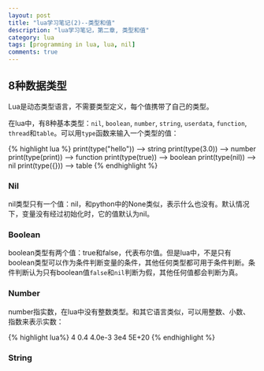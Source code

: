 ```yaml
---
layout: post
title: "lua学习笔记(2)--类型和值"
description: "lua学习笔记，第二章, 类型和值"
category: lua
tags: [programming in lua, lua, nil]
comments: true
---
```


## 8种数据类型

Lua是动态类型语言，不需要类型定义，每个值携带了自己的类型。

在lua中，有8种基本类型：`nil`, `boolean`, `number`, `string`, `userdata`, `function`, `thread`和`table`。可以用`type`函数来输入一个类型的值：

{% highlight lua %}
print(type("hello"))  	--> string
print(type(3.0))		--> number
print(type(print))		--> function
print(type(true))		--> boolean
print(type(nil))		--> nil
print(type({}))			--> table
{% endhighlight %}

### Nil

nil类型只有一个值：nil，和python中的None类似，表示什么也没有。默认情况下，变量没有经过初始化时，它的值默认为nil。

### Boolean

boolean类型有两个值：true和false，代表布尔值。但是lua中，不是只有boolean类型可以作为条件判断变量的条件，其他任何类型都可用于条件判断。条件判断认为只有boolean值`false`和`nil`判断为假，其他任何值都会判断为真。

### Number

number指实数，在lua中没有整数类型。和其它语言类似，可以用整数、小数、指数来表示实数：

{% highlight lua%}
4	0.4		4.0e-3	3e4		5E+20
{% endhighlight %}

### String


